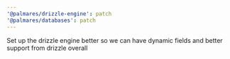 ```yaml
---
'@palmares/drizzle-engine': patch
'@palmares/databases': patch
---
```


Set up the drizzle engine better so we can have dynamic fields and better support from drizzle overall
